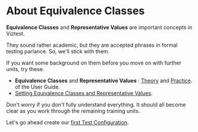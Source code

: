 # About Equivalence Classes

**Equivalence Classes** and **Representative Values** are important concepts in Viztest.

They sound rather academic, but they are accepted phrases in formal testing parlance. So, we'll stick with them.

If you want some background on them before you move on with further units, try these.

- **Equivalence Classes** and **Representative Values** : [Theory](theory-ecs.md) and [Practice](practice-ecs.md). of the User Guide. 
- [Setting Equivalence Classes and Representative Values](ec-r-value-settings.md).
 
Don't worry if you don't fully understand everything. It should all become clear as you work through the remaining training units. 

Let's go ahead create our [first Test Configuration](simple-static-method.md).

